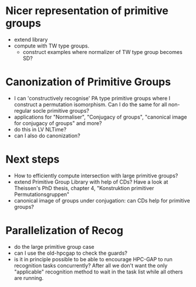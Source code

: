 # Nicer representation of primitive groups
- extend library
- compute with TW type groups.
  - construct examples where normalizer of TW type group becomes SD?

# Canonization of Primitive Groups
- I can 'constructively recognise' PA type primitive groups where I construct a
  permutation isomorphism.
  Can I do the same for all non-regular socle primitive groups?
- applications for "Normaliser", "Conjugacy of groups", "canonical image for
  conjugacy of groups"
  and more?
- do this in LV NLTime?
- can I also do canonization?

# Next steps
- How to efficiently compute intersection with large primitive groups?
- extend Primitive Group Library with help of CDs?
  Have a look at Theissen's PhD thesis, chapter 4,
  "Konstruktion primitiver Permutationsgruppen"
- canonical image of groups under conjugation: can CDs help for primitive
  groups?

# Parallelization of Recog
- do the large primitive group case
- can I use the old-hpcgap to check the guards?
- is it in principle possible to be able to encourage HPC-GAP to run
  recognition tasks concurrently? After all we don't want the only "applicable"
  recognition method to wait in the task list while all others are running.
